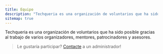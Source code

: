 ```yaml
---
title: Equipo
description: "Techqueria es una organización de voluntarios que ha sido posible gracias al trabajo de varios organizadores, mentores, patrocinadores y asesores."
sitemap: true
---
```


Techqueria es una organización de voluntarios que ha sido posible gracias al trabajo de varios organizadores, mentores, patrocinadores y asesores.

> Le gustaría participar? [Contacte](/contact/) a un administrador!
